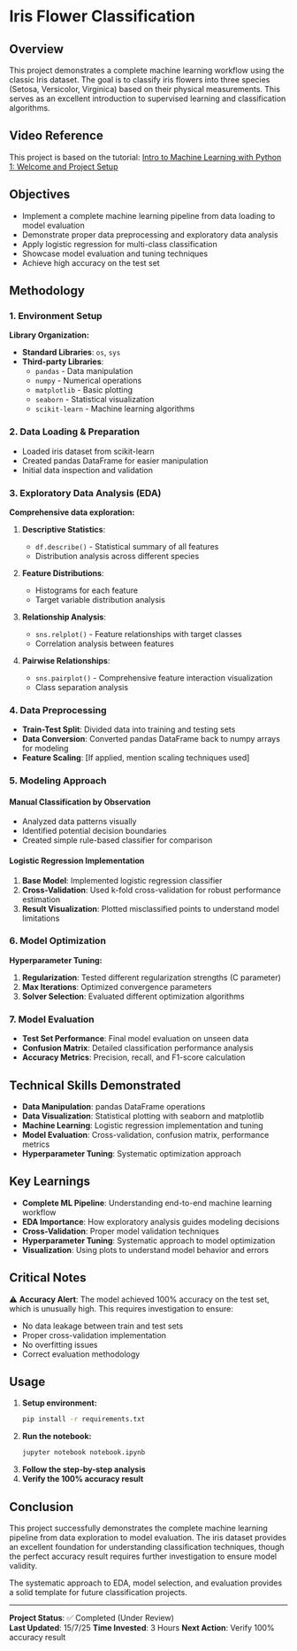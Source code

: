 # Iris Flower Classification

## Overview
This project demonstrates a complete machine learning workflow using the classic Iris dataset. The goal is to classify iris flowers into three species (Setosa, Versicolor, Virginica) based on their physical measurements. This serves as an excellent introduction to supervised learning and classification algorithms.

## Video Reference
This project is based on the tutorial: [Intro to Machine Learning with Python 1: Welcome and Project Setup](https://www.youtube.com/watch?v=QlbyGPVaRSE&ab_channel=InfiniteCodes)

## Objectives
- Implement a complete machine learning pipeline from data loading to model evaluation
- Demonstrate proper data preprocessing and exploratory data analysis
- Apply logistic regression for multi-class classification
- Showcase model evaluation and tuning techniques
- Achieve high accuracy on the test set

## Methodology

### 1. Environment Setup
**Library Organization:**
- **Standard Libraries**: `os`, `sys`
- **Third-party Libraries**: 
  - `pandas` - Data manipulation
  - `numpy` - Numerical operations
  - `matplotlib` - Basic plotting
  - `seaborn` - Statistical visualization
  - `scikit-learn` - Machine learning algorithms

### 2. Data Loading & Preparation
- Loaded iris dataset from scikit-learn
- Created pandas DataFrame for easier manipulation
- Initial data inspection and validation

### 3. Exploratory Data Analysis (EDA)
**Comprehensive data exploration:**

1. **Descriptive Statistics**:
   - `df.describe()` - Statistical summary of all features
   - Distribution analysis across different species

2. **Feature Distributions**:
   - Histograms for each feature
   - Target variable distribution analysis

3. **Relationship Analysis**:
   - `sns.relplot()` - Feature relationships with target classes
   - Correlation analysis between features

4. **Pairwise Relationships**:
   - `sns.pairplot()` - Comprehensive feature interaction visualization
   - Class separation analysis

### 4. Data Preprocessing
- **Train-Test Split**: Divided data into training and testing sets
- **Data Conversion**: Converted pandas DataFrame back to numpy arrays for modeling
- **Feature Scaling**: [If applied, mention scaling techniques used]

### 5. Modeling Approach

#### Manual Classification by Observation
- Analyzed data patterns visually
- Identified potential decision boundaries
- Created simple rule-based classifier for comparison

#### Logistic Regression Implementation
1. **Base Model**: Implemented logistic regression classifier
2. **Cross-Validation**: Used k-fold cross-validation for robust performance estimation
3. **Result Visualization**: Plotted misclassified points to understand model limitations

### 6. Model Optimization
**Hyperparameter Tuning:**
1. **Regularization**: Tested different regularization strengths (C parameter)
2. **Max Iterations**: Optimized convergence parameters
3. **Solver Selection**: Evaluated different optimization algorithms

### 7. Model Evaluation
- **Test Set Performance**: Final model evaluation on unseen data
- **Confusion Matrix**: Detailed classification performance analysis
- **Accuracy Metrics**: Precision, recall, and F1-score calculation

## Technical Skills Demonstrated
- **Data Manipulation**: pandas DataFrame operations
- **Data Visualization**: Statistical plotting with seaborn and matplotlib
- **Machine Learning**: Logistic regression implementation and tuning
- **Model Evaluation**: Cross-validation, confusion matrix, performance metrics
- **Hyperparameter Tuning**: Systematic optimization approach

## Key Learnings
- **Complete ML Pipeline**: Understanding end-to-end machine learning workflow
- **EDA Importance**: How exploratory analysis guides modeling decisions
- **Cross-Validation**: Proper model validation techniques
- **Hyperparameter Tuning**: Systematic approach to model optimization
- **Visualization**: Using plots to understand model behavior and errors

## Critical Notes
⚠️ **Accuracy Alert**: The model achieved 100% accuracy on the test set, which is unusually high. This requires investigation to ensure:
- No data leakage between train and test sets
- Proper cross-validation implementation
- No overfitting issues
- Correct evaluation methodology

## Usage
1. **Setup environment:**
   ```bash
   pip install -r requirements.txt
   ```
2. **Run the notebook:**
   ```bash
   jupyter notebook notebook.ipynb
   ```
3. **Follow the step-by-step analysis**
4. **Verify the 100% accuracy result**

## Conclusion
This project successfully demonstrates the complete machine learning pipeline from data exploration to model evaluation. The iris dataset provides an excellent foundation for understanding classification techniques, though the perfect accuracy result requires further investigation to ensure model validity.

The systematic approach to EDA, model selection, and evaluation provides a solid template for future classification projects.

---

**Project Status**: ✅ Completed (Under Review)  
**Last Updated**: 15/7/25 
**Time Invested**: 3 Hours 
**Next Action**: Verify 100% accuracy result